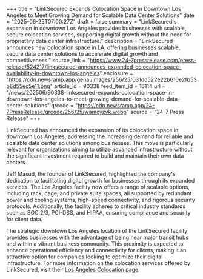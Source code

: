 +++
title = "LinkSecured Expands Colocation Space in Downtown Los Angeles to Meet Growing Demand for Scalable Data Center Solutions"
date = "2025-06-25T07:00:27Z"
draft = false
summary = "LinkSecured's expansion in downtown Los Angeles provides businesses with scalable, secure colocation services, supporting digital growth without the need for proprietary data center infrastructure."
description = "LinkSecured announces new colocation space in LA, offering businesses scalable, secure data center solutions to accelerate digital growth and competitiveness."
source_link = "https://www.24-7pressrelease.com/press-release/524217/linksecured-announces-expanded-colocation-space-availability-in-downtown-los-angeles"
enclosure = "https://cdn.newsramp.app/genai/images/256/25/031dd522e22b610e2fb53b6d55ec5e11.png"
article_id = 90338
feed_item_id = 16114
url = "/news/202506/90338-linksecured-expands-colocation-space-in-downtown-los-angeles-to-meet-growing-demand-for-scalable-data-center-solutions"
qrcode = "https://cdn.newsramp.app/24-7PressRelease/qrcode/256/25/wamcyzvk.webp"
source = "24-7 Press Release"
+++

<p>LinkSecured has announced the expansion of its colocation space in downtown Los Angeles, addressing the increasing demand for reliable and scalable data center solutions among businesses. This move is particularly relevant for organizations aiming to utilize advanced infrastructure without the significant investment required to build and maintain their own data centers.</p><p>Jeff Masud, the founder of LinkSecured, highlighted the company's dedication to facilitating digital growth for businesses through its expanded services. The Los Angeles facility now offers a range of scalable options, including rack, cage, and private suite spaces, all supported by redundant power and cooling systems, high-speed connectivity, and rigorous security protocols. Additionally, the facility adheres to critical industry standards such as SOC 2/3, PCI-DSS, and HIPAA, ensuring compliance and security for client data.</p><p>The strategic downtown Los Angeles location of the LinkSecured facility provides businesses with the advantage of being near major transit hubs and within a vibrant business community. This proximity is expected to enhance operational efficiency and connectivity for clients, making it an attractive option for companies looking to optimize their digital infrastructure. For more information on the colocation services offered by LinkSecured, visit their <a href='https://www.linksecured.com/los-angeles-colocation' rel='nofollow' target='_blank'>Los Angeles Colocation page</a>.</p>